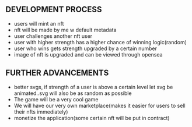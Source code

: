 ## DEVELOPMENT PROCESS
- users will mint an nft
- nft will be made by me w default metadata
- user challenges another nft user
- user with higher strength has a higher chance of winning logic(random)
- user who wins gets strength upgraded by a certain number 
- image of nft is upgraded and can be viewed through opensea 

## FURTHER ADVANCEMENTS
- better svgs, if strength of a user is above a certain level let svg be animated..svg will also be as random as possible
- The game will be a very cool game
- We will have our very own marketplace(makes it easier for users to sell their nfts immediately)
- monetize the application(some certain nft will be put in contract)




